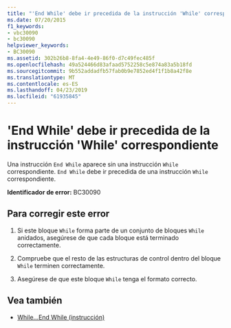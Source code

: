 ```yaml
---
title: "'End While' debe ir precedida de la instrucción 'While' correspondiente"
ms.date: 07/20/2015
f1_keywords:
- vbc30090
- bc30090
helpviewer_keywords:
- BC30090
ms.assetid: 302b26b8-8fa4-4e49-86f0-d7c49fec485f
ms.openlocfilehash: 49a524466d83afaad5752258c5e874a83a5b18fd
ms.sourcegitcommit: 9b552addadfb57fab0b9e7852ed4f1f1b8a42f8e
ms.translationtype: MT
ms.contentlocale: es-ES
ms.lasthandoff: 04/23/2019
ms.locfileid: "61935845"
---
```

# <a name="end-while-must-be-preceded-by-a-matching-while"></a>'End While' debe ir precedida de la instrucción 'While' correspondiente
Una instrucción `End While` aparece sin una instrucción `While` correspondiente. `End While` debe ir precedida de una instrucción `While` correspondiente.  
  
 **Identificador de error:** BC30090  
  
## <a name="to-correct-this-error"></a>Para corregir este error  
  
1. Si este bloque `While` forma parte de un conjunto de bloques `While` anidados, asegúrese de que cada bloque está terminado correctamente.  
  
2. Compruebe que el resto de las estructuras de control dentro del bloque `While` terminen correctamente.  
  
3. Asegúrese de que este bloque `While` tenga el formato correcto.  
  
## <a name="see-also"></a>Vea también

- [While...End While (instrucción)](../../visual-basic/language-reference/statements/while-end-while-statement.md)

